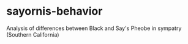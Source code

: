 # sayornis-behavior
Analysis of differences between Black and Say's Pheobe in sympatry (Southern California)
